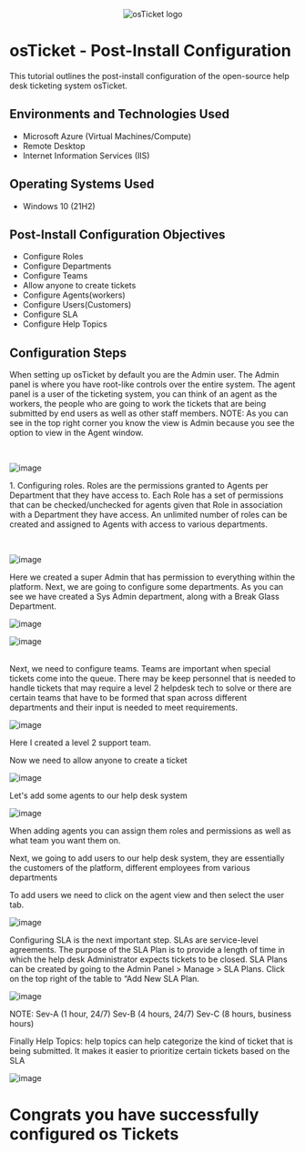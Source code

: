 <p align="center">
<img src="https://i.imgur.com/Clzj7Xs.png" alt="osTicket logo"/>
</p>

<h1>osTicket - Post-Install Configuration</h1>
This tutorial outlines the post-install configuration of the open-source help desk ticketing system osTicket.<br />



<h2>Environments and Technologies Used</h2>

- Microsoft Azure (Virtual Machines/Compute)
- Remote Desktop
- Internet Information Services (IIS)

<h2>Operating Systems Used </h2>

- Windows 10</b> (21H2)

<h2>Post-Install Configuration Objectives</h2>

- Configure Roles
- Configure Departments
- Configure Teams
- Allow anyone to create tickets
- Configure Agents(workers)
- Configure Users(Customers)
- Configure SLA
- Configure Help Topics 

<h2>Configuration Steps</h2>


<p>
When setting up osTicket by default you are the Admin user. The Admin panel is where you have root-like controls over the entire system. The agent panel is a user of the ticketing system, you can think of an agent as the workers, the people who are going to work the tickets that are being submitted by end users as well as other staff members. NOTE: As you can see in the top right corner you know the view is Admin because you see the option to view in the Agent window.  
</p>
<br />

![image](https://github.com/Algoroy27/post-install-config/assets/137920855/e7ccc97e-0f1c-4d2c-964a-51869076b070)

<p>
1. Configuring roles. Roles are the permissions granted to Agents per Department that they have access to. Each Role has a set of permissions that can be checked/unchecked for agents given that Role in association with a Department they have access. An unlimited number of roles can be created and assigned to Agents with access to various departments.
</p>
<br />

![image](https://github.com/Algoroy27/post-install-config/assets/137920855/f54bb3f4-0fea-4301-bbf8-3c7c222c06db)

<p>
Here we created a super Admin that has permission to everything within the platform. Next, we are going to configure some departments. As you can see we have created a Sys Admin department, along with a Break Glass Department.  
</p>

![image](https://github.com/Algoroy27/post-install-config/assets/137920855/aae975ee-f9a3-40aa-a09f-e0e3ea5e02ec)

![image](https://github.com/Algoroy27/post-install-config/assets/137920855/1afcc109-53fc-40c5-a7f2-52c5eca41d66)

<br>
Next, we need to configure teams. Teams are important when special tickets come into the queue. There may be keep personnel that is needed to handle tickets that may require a level 2 helpdesk tech to solve or there are certain teams that have to be formed that span across different departments and their input is needed to meet requirements. 

![image](https://github.com/Algoroy27/post-install-config/assets/137920855/19e783f7-d59e-477f-9ec7-e0ba8457b0b5)


Here I created a level 2 support team.

Now we need to allow anyone to create a ticket 

![image](https://github.com/Algoroy27/post-install-config/assets/137920855/1b089faf-27b2-4970-a903-00a77039e93d)


Let's add some agents to our help desk system

![image](https://github.com/Algoroy27/post-install-config/assets/137920855/52e7d46d-48f3-4470-91ea-2f0eb4f6a4d4)

When adding agents you can assign them roles and permissions as well as what team you want them on. 

Next, we going to add users to our help desk system, they are essentially the customers of the platform, different employees from various departments


To add users we need to click on the agent view and then select the user tab.

![image](https://github.com/Algoroy27/post-install-config/assets/137920855/937b5279-e22c-4cb9-bed9-e0e9de9497ab)

Configuring SLA is the next important step. SLAs are service-level agreements.  The purpose of the SLA Plan is to provide a length of time in which the help desk Administrator expects tickets to be closed. SLA Plans can be created by going to the Admin Panel > Manage > SLA Plans. Click on the top right of the table to “Add New SLA Plan. 

![image](https://github.com/Algoroy27/post-install-config/assets/137920855/292cbfd4-59ed-460f-81d4-d64dbf531425)

NOTE:
Sev-A (1 hour, 24/7)
Sev-B (4 hours, 24/7)
Sev-C (8 hours, business hours)

Finally Help Topics: help topics can help categorize the kind of ticket that is being submitted. It makes it easier to prioritize certain tickets based on the SLA 

![image](https://github.com/Algoroy27/post-install-config/assets/137920855/97b72ffa-d0ca-42e9-9ccb-c013c70af565)

<h1>Congrats you have successfully configured os Tickets </h1>

